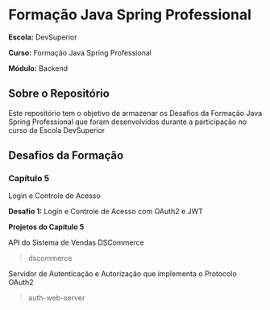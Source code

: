# Formação Java Spring Professional

**Escola:** DevSuperior

**Curso:** Formação Java Spring Professional

**Módulo:** Backend

## Sobre o Repositório

Este repositório tem o objetivo de armazenar os Desafios da Formação Java Spring Professional que foram desenvolvidos durante a participação no curso da Escola DevSuperior

## Desafios da Formação

### Capítulo 5

Login e Controle de Acesso

**Desafio 1:** Login e Controle de Acesso com OAuth2 e JWT

**Projetos do Capítulo 5**

API do Sistema de Vendas DSCommerce
>dscommerce

Servidor de Autenticação e Autorização que implementa o Protocolo OAuth2
> auth-web-server
